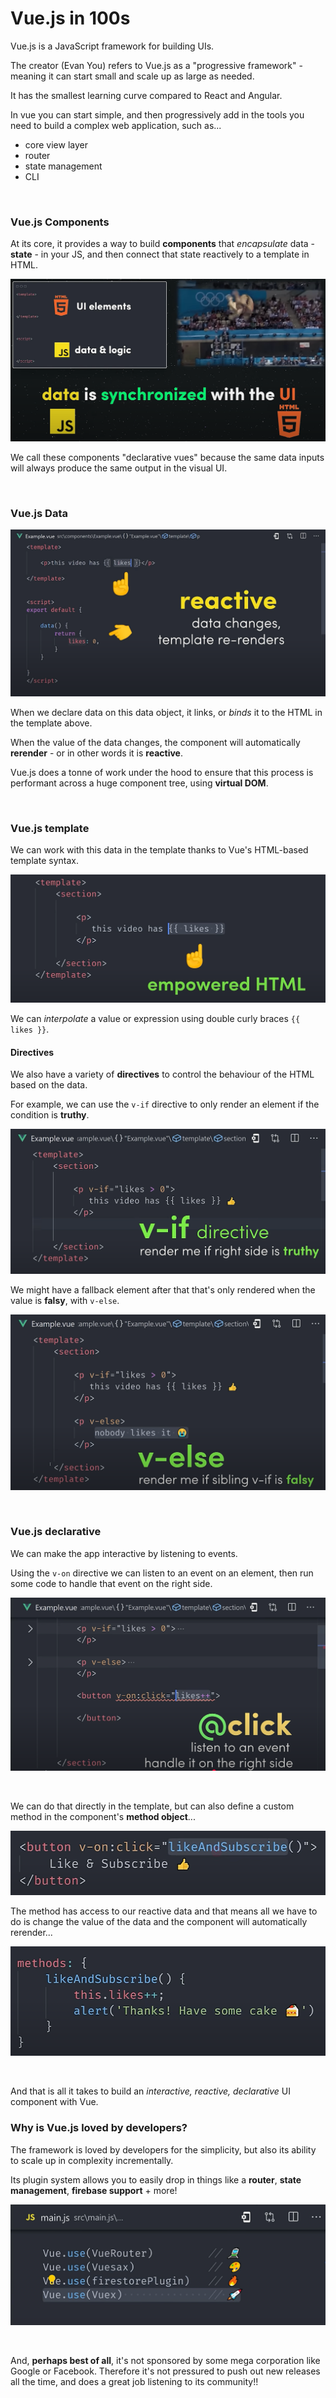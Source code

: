# Vue.js in 100s

Vue.js is a JavaScript framework for building UIs.

The creator (Evan You) refers to Vue.js as a "progressive framework" - meaning it can start small and scale up as large as needed.

It has the smallest learning curve compared to React and Angular. 

In vue you can start simple, and then progressively add in the tools you need to build a complex web application, such as...

- core view layer
- router
- state management
- CLI 

<br>

### Vue.js Components

At its core, it provides a way to build **components** that *encapsulate* data - **state** - in your JS, and then connect that state reactively to a template in HTML.

![alt text](images/{E46DC1FA-B8A7-4628-8D22-075342BA6A71}.png)

We call these components "declarative vues" because the same data inputs will always produce the same output in the visual UI.

<br>

### Vue.js Data

![alt text](images/{27F378FA-E9F8-4830-9400-EADDB4A2ABDE}.png)

When we declare data on this data object, it links, or *binds* it to the HTML in the template above.

When the value of the data changes, the component will automatically **rerender** - or in other words it is **reactive**.

Vue.js does a tonne of work under the hood to ensure that this process is performant across a huge component tree, using **virtual DOM**.

<br>

### Vue.js template

We can work with this data in the template thanks to Vue's HTML-based template syntax.

![alt text](images/{FCA04E5C-EC09-4143-B409-81C9C347258F}.png)

We can *interpolate* a value or expression using double curly braces `{{ likes }}`.

#### **Directives**

We also have a variety of **directives** to control the behaviour of the HTML based on the data.

For example, we can use the `v-if` directive to only render an element if the condition is **truthy**.

![alt text](images/{81FF9826-3274-42CD-921C-D2D2C6C20056}.png)

We might have a fallback element after that that's only rendered when the value is **falsy**, with `v-else`.

![alt text](images/{DF4C0117-FD4A-46B4-B881-2F983363F21A}.png)

<br>

### Vue.js declarative

We can make the app interactive by listening to events. 

Using the `v-on` directive we can listen to an event on an element, then run some code to handle that event on the right side. 

![alt text](images/{CD8DCEC2-659D-4A8D-9374-9F4B1F78196F}.png)

<br>

We can do that directly in the template, but can also define a custom method in the component's **method object**...

![alt text](images/{547656C6-F977-4645-9C0E-A0D756909535}.png)

The method has access to our reactive data and that means all we have to do is change the value of the data and the component will automatically rerender...

![alt text](images/{C37B6D69-3899-47A0-BE56-778E1F2DB521}.png)

<br>

And that is all it takes to build an *interactive, reactive, declarative* UI component with Vue. 

### Why is Vue.js loved by developers?

The framework is loved by developers for the simplicity, but also its ability to scale up in complexity incrementally.

Its plugin system allows you to easily drop in things like a **router**, **state management**, **firebase support** + more! 

![alt text](images/{2AF55F0F-76EC-44CC-A2DF-22E23771036E}.png)

<br>

And, **perhaps best of all**, it's not sponsored by some mega corporation like Google or Facebook. Therefore it's not pressured to push out new releases all the time, and does a great job listening to its community!! 

